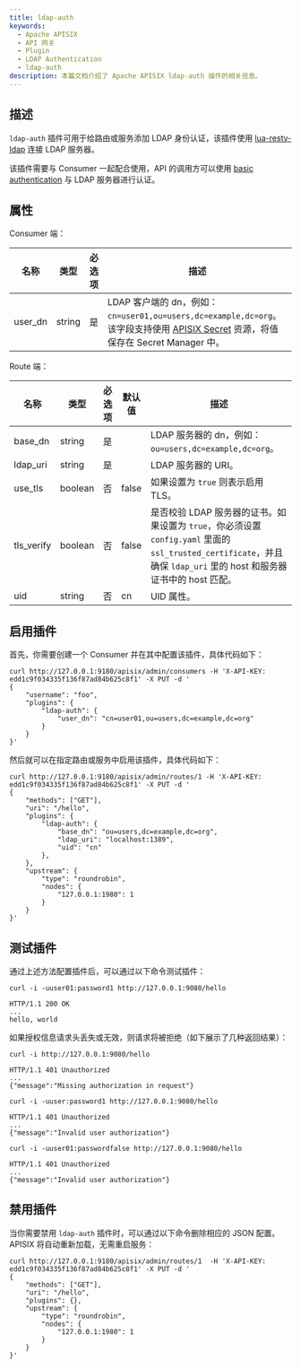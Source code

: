 ```yaml
---
title: ldap-auth
keywords:
  - Apache APISIX
  - API 网关
  - Plugin
  - LDAP Authentication
  - ldap-auth
description: 本篇文档介绍了 Apache APISIX ldap-auth 插件的相关信息。
---
```


<!--
#
# Licensed to the Apache Software Foundation (ASF) under one or more
# contributor license agreements.  See the NOTICE file distributed with
# this work for additional information regarding copyright ownership.
# The ASF licenses this file to You under the Apache License, Version 2.0
# (the "License"); you may not use this file except in compliance with
# the License.  You may obtain a copy of the License at
#
#     http://www.apache.org/licenses/LICENSE-2.0
#
# Unless required by applicable law or agreed to in writing, software
# distributed under the License is distributed on an "AS IS" BASIS,
# WITHOUT WARRANTIES OR CONDITIONS OF ANY KIND, either express or implied.
# See the License for the specific language governing permissions and
# limitations under the License.
#
-->

## 描述

`ldap-auth` 插件可用于给路由或服务添加 LDAP 身份认证，该插件使用 [lua-resty-ldap](https://github.com/api7/lua-resty-ldap) 连接 LDAP 服务器。

该插件需要与 Consumer 一起配合使用，API 的调用方可以使用 [basic authentication](https://en.wikipedia.org/wiki/Basic_access_authentication) 与 LDAP 服务器进行认证。

## 属性

Consumer 端：

| 名称    | 类型   | 必选项 | 描述                                                                      |
| ------- | ------ | -------- | -------------------------------------------------------------------------------- |
| user_dn | string | 是     | LDAP 客户端的 dn，例如：`cn=user01,ou=users,dc=example,dc=org`。该字段支持使用 [APISIX Secret](../terminology/secret.md) 资源，将值保存在 Secret Manager 中。 |

Route 端：

| 名称     | 类型    | 必选项 | 默认值 | 描述                                                            |
|----------|---------|----------|---------|------------------------------------------------------------------------|
| base_dn  | string  | 是     |         | LDAP 服务器的 dn，例如：`ou=users,dc=example,dc=org`。|
| ldap_uri | string  | 是     |         | LDAP 服务器的 URI。                                                |
| use_tls  | boolean | 否    | false  | 如果设置为 `true` 则表示启用 TLS。                                             |
| tls_verify| boolean  | 否     | false        | 是否校验 LDAP 服务器的证书。如果设置为 `true`，你必须设置 `config.yaml` 里面的 `ssl_trusted_certificate`，并且确保 `ldap_uri` 里的 host 和服务器证书中的 host 匹配。 |
| uid      | string  | 否    | cn    | UID 属性。                                                         |

## 启用插件

首先，你需要创建一个 Consumer 并在其中配置该插件，具体代码如下：

```shell
curl http://127.0.0.1:9180/apisix/admin/consumers -H 'X-API-KEY: edd1c9f034335f136f87ad84b625c8f1' -X PUT -d '
{
    "username": "foo",
    "plugins": {
        "ldap-auth": {
            "user_dn": "cn=user01,ou=users,dc=example,dc=org"
        }
    }
}'
```

然后就可以在指定路由或服务中启用该插件，具体代码如下：

```shell
curl http://127.0.0.1:9180/apisix/admin/routes/1 -H 'X-API-KEY: edd1c9f034335f136f87ad84b625c8f1' -X PUT -d '
{
    "methods": ["GET"],
    "uri": "/hello",
    "plugins": {
        "ldap-auth": {
            "base_dn": "ou=users,dc=example,dc=org",
            "ldap_uri": "localhost:1389",
            "uid": "cn"
        },
    },
    "upstream": {
        "type": "roundrobin",
        "nodes": {
            "127.0.0.1:1980": 1
        }
    }
}'
```

## 测试插件

通过上述方法配置插件后，可以通过以下命令测试插件：

```shell
curl -i -uuser01:password1 http://127.0.0.1:9080/hello
```

```shell
HTTP/1.1 200 OK
...
hello, world
```

如果授权信息请求头丢失或无效，则请求将被拒绝（如下展示了几种返回结果）：

```shell
curl -i http://127.0.0.1:9080/hello
```

```shell
HTTP/1.1 401 Unauthorized
...
{"message":"Missing authorization in request"}
```

```shell
curl -i -uuser:password1 http://127.0.0.1:9080/hello
```

```shell
HTTP/1.1 401 Unauthorized
...
{"message":"Invalid user authorization"}
```

```shell
curl -i -uuser01:passwordfalse http://127.0.0.1:9080/hello
```

```shell
HTTP/1.1 401 Unauthorized
...
{"message":"Invalid user authorization"}
```

## 禁用插件

当你需要禁用 `ldap-auth` 插件时，可以通过以下命令删除相应的 JSON 配置。APISIX 将自动重新加载，无需重启服务：

```shell
curl http://127.0.0.1:9180/apisix/admin/routes/1  -H 'X-API-KEY: edd1c9f034335f136f87ad84b625c8f1' -X PUT -d '
{
    "methods": ["GET"],
    "uri": "/hello",
    "plugins": {},
    "upstream": {
        "type": "roundrobin",
        "nodes": {
            "127.0.0.1:1980": 1
        }
    }
}'
```
